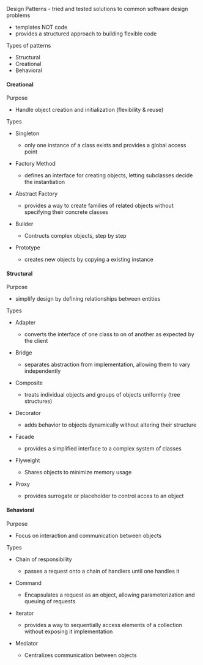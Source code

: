 Design Patterns - tried and tested solutions to common software design problems 

- templates NOT code
- provides a structured approach to building flexible code

Types of patterns

- Structural
- Creational
- Behavioral


#### Creational

Purpose

- Handle object creation and initialization (flexibility & reuse)

Types

- Singleton
  - only one instance of a class exists and provides a global access point
    
- Factory Method
  - defines an interface for creating objects, letting subclasses decide the instantiation
    
- Abstract Factory
  - provides a way to create families of related objects without specifying their concrete classes
   
- Builder
  - Contructs complex objects, step by step

- Prototype
  - creates new objects by copying a existing instance
 
#### Structural

Purpose

- simplify design by defining relationships between entities

Types

- Adapter
  - converts the interface of one class to on of another as expected by the client
 
- Bridge
  - separates abstraction from implementation, allowing them to vary independently
 
- Composite
  - treats individual objects and groups of objects uniformly (tree structures)
 
- Decorator
  - adds behavior to objects dynamically without altering their structure
 
- Facade
  - provides a simplified interface to a complex system of classes
 
- Flyweight
  - Shares objects to minimize memory usage
 
- Proxy
  - provides surrogate or placeholder to control acces to an object
 
#### Behavioral

Purpose

- Focus on interaction and communication between objects

Types

- Chain of responsibility
  - passes a request onto a chain of handlers until one handles it
 
- Command
  - Encapsulates a request as an object, allowing parameterization and queuing of requests
 
- Iterator
  - provides a way to sequentially access elements of a collection without exposing it implementation
 
- Mediator
  - Centralizes communication between objects    
